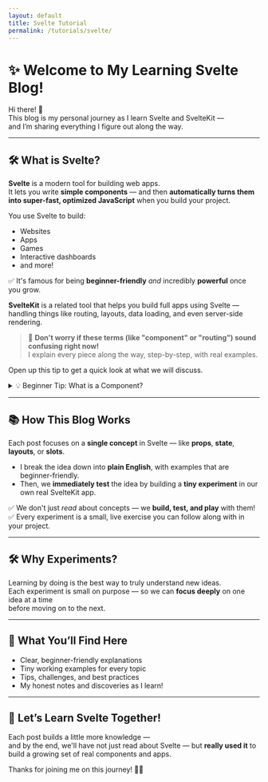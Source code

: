 ```yaml
---
layout: default
title: Svelte Tutorial
permalink: /tutorials/svelte/
---
```


# ✨ Welcome to My Learning Svelte Blog!

Hi there! 👋  
This blog is my personal journey as I learn Svelte and SvelteKit —  
and I’m sharing everything I figure out along the way.

---

## 🛠 What is Svelte?

**Svelte** is a modern tool for building web apps.  
It lets you write **simple components** — and then **automatically turns them into super-fast, optimized JavaScript** when you build your project.

You use Svelte to build:

- Websites
- Apps
- Games
- Interactive dashboards
- and more!

✅ It's famous for being **beginner-friendly** *and* incredibly **powerful** once you grow.

**SvelteKit** is a related tool that helps you build full apps using Svelte —  
handling things like routing, layouts, data loading, and even server-side rendering.

> 💬 **Don't worry if these terms (like "component" or "routing") sound confusing right now!**  
> I explain every piece along the way, step-by-step, with real examples.

Open up this tip to get a quick look at what we will discuss.
<details>
<summary>💡 Beginner Tip: What is a Component?</summary>

A **component** is just a **small, reusable building block** that controls part of your app’s UI (user interface).

You can think of a component like a **tiny Lego brick** —  
you stack lots of them together to build full websites and apps!

- Each component controls its own HTML, CSS, and logic.
- Components can **receive props** (information) to make them flexible.
- Components can **remember things** using **state**.

> 📚 **Want a deeper explanation?**  
> Check out my full post: [Understanding Components, Props, Slots, and Children](/concepts/components-props-slots-etc.md)

</details>

---

## 📚 How This Blog Works

Each post focuses on a **single concept** in Svelte — like **props**, **state**, **layouts**, or **slots**.

- I break the idea down into **plain English**, with examples that are beginner-friendly.
- Then, we **immediately test** the idea by building a **tiny experiment** in our own real SvelteKit app.

✅ We don't just *read* about concepts — we **build, test, and play** with them!  
✅ Every experiment is a small, live exercise you can follow along with in your project.

---

## 🛠 Why Experiments?

Learning by doing is the best way to truly understand new ideas.  
Each experiment is small on purpose — so we can **focus deeply** on one idea at a time  
before moving on to the next.

---

## 🌟 What You’ll Find Here

- Clear, beginner-friendly explanations
- Tiny working examples for every topic
- Tips, challenges, and best practices
- My honest notes and discoveries as I learn!

---

## 🚀 Let’s Learn Svelte Together!

Each post builds a little more knowledge —  
and by the end, we'll have not just read about Svelte — but **really used it** to build a growing set of real components and apps.

Thanks for joining me on this journey! 🌱✨
